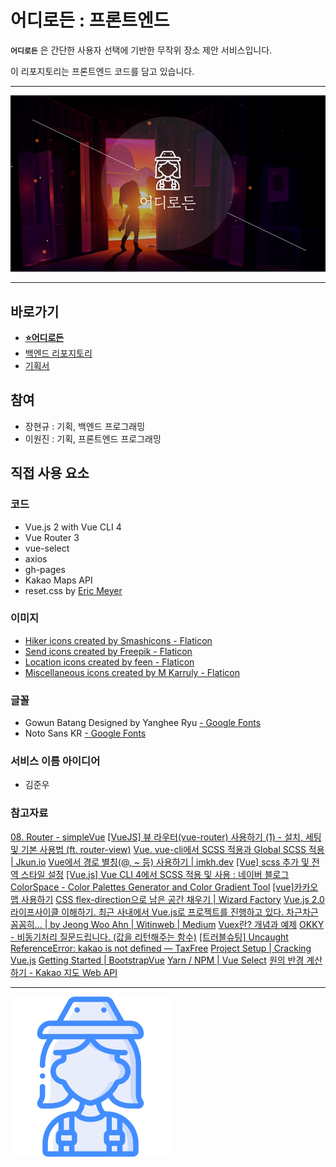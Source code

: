 # 어디로든 : 프론트엔드

**`어디로든`** 은 간단한 사용자 선택에 기반한 무작위 장소 제안 서비스입니다.

이 리포지토리는 프론트엔드 코드를 담고 있습니다.

---

![](readme_img/anywhere-concept.JPG)

---

## 바로가기

- **[⭐어디로든](https://anywhere.strongtrash.com/)**
- [백엔드 리포지토리](https://github.com/strong-trash/anywhere_Back)
- [기획서](https://docs.google.com/presentation/d/1YVny5AJlEWHYZOPUOggZy8Q0IGwG9XWhj-9N8zqvGsY/edit?usp=sharing)

## 참여

- 장현규 : 기획, 백엔드 프로그래밍
- 이원진 : 기획, 프론트엔드 프로그래밍

## 직접 사용 요소

### 코드

- Vue.js 2 with Vue CLI 4
- Vue Router 3
- vue-select
- axios
- gh-pages
- Kakao Maps API
- reset.css by [Eric Meyer](http://meyerweb.com/eric/tools/css/reset/)

### 이미지

- <a href="https://www.flaticon.com/free-icons/hiker" title="send icons">Hiker icons created by Smashicons - Flaticon</a>
- <a href="https://www.flaticon.com/free-icons/send" title="send icons">Send icons created by Freepik - Flaticon</a>
- <a href="https://www.flaticon.com/free-icons/location" title="location icons">Location icons created by feen - Flaticon</a>
- <a href="https://www.flaticon.com/free-icons/miscellaneous" title="miscellaneous icons">Miscellaneous icons created by M Karruly - Flaticon</a>

### 글꼴

- Gowun Batang Designed by Yanghee Ryu [- Google Fonts](https://fonts.google.com/specimen/Gowun+Batang)
- Noto Sans KR [- Google Fonts](https://fonts.google.com/noto/specimen/Noto+Sans+KR/about)

### 서비스 이름 아이디어

- 김준우

### 참고자료

<A HREF="https://simplevue.gitbook.io/intro/08.-router">08. Router - simpleVue</A>
<A HREF="https://mine-it-record.tistory.com/566">[VueJS] 뷰 라우터(vue-router) 사용하기 (1) - 설치, 세팅 및 기본 사용법 (ft. router-view)</A>
<A HREF="https://yilpe93.github.io/vue/vue-set-scss/">Vue. vue-cli에서 SCSS 적용과 Global SCSS 적용 | Jkun.io</A>
<A HREF="https://imkh.dev/vue-alias-path/" ADD_DATE="1664880798">Vue에서 경로 별칭(@, ~ 등) 사용하기 | imkh.dev</A>
<A HREF="https://velog.io/@function_dh/Vue-scss-%EC%B6%94%EA%B0%80-%EB%B0%8F-%EC%A0%84%EC%97%AD-%EC%8A%A4%ED%83%80%EC%9D%BC-%EC%84%A4%EC%A0%95">[Vue] scss 추가 및 전역 스타일 설정</A>
<A HREF="https://m.blog.naver.com/mgveg/221900939600">[Vue.js] Vue CLI 4에서 SCSS 적용 및 사용 : 네이버 블로그</A>
<A HREF="https://mycolor.space/?hex=%23845EC2&sub=1">ColorSpace - Color Palettes Generator and Color Gradient Tool</A>
<A HREF="https://goodteacher.tistory.com/432" ADD_DATE="1664892638" ICON="data:image/png;base64,iVBORw0KGgoAAAANSUhEUgAAABAAAAAQCAYAAAAf8/9hAAAAvklEQVQ4ja3TMWoCQRTG8Z9RUwUhxGIhR7DyKrmAV5A9QY7hEdJob2WhZ0hhl5zBQi00xb7gMLgrK/7h8d7MfHwwHzM8kGcU0f95jWrSgD4+sY3exRjrqHHspZp+alDgG+foQ0xjfY55mGkK4QoHvOEdX1hijxF+McNPmKSa060MBlG1mk4eRsILPmJeYNegvcoEx6hJneiprWtOr+Fsrkqc6gp3kYfYivwhtaZ0eUhlnagpgxU2yXwX+Wd6PH/ZICX/oSVlEQAAAABJRU5ErkJggg==">[vue]카카오맵 사용하기</A>
<A HREF="https://wizardfactory.wordpress.com/2016/06/17/css-vertical-column%EC%9C%BC%EB%A1%9C-%EB%82%A8%EC%9D%80-%EA%B3%B5%EA%B0%84-%EC%B1%84%EC%9A%B0%EA%B8%B0/" >CSS flex-direction으로 남은 공간 채우기 | Wizard Factory</A>
<A HREF="https://medium.com/witinweb/vue-js-%EB%9D%BC%EC%9D%B4%ED%94%84%EC%82%AC%EC%9D%B4%ED%81%B4-%EC%9D%B4%ED%95%B4%ED%95%98%EA%B8%B0-7780cdd97dd4">Vue.js 2.0 라이프사이클 이해하기. 최근 사내에서 Vue.js로 프로젝트를 진행하고 있다. 차근차근 꼼꼼히… | by Jeong Woo Ahn | Witinweb | Medium</A>
<A HREF="https://doozi0316.tistory.com/entry/Vuex-%EA%B0%9C%EB%85%90%EA%B3%BC-%EC%98%88%EC%A0%9C-%EC%9D%B4%ED%95%B4%ED%95%98%EA%B8%B0">Vuex란? 개념과 예제</A>
<A HREF="https://okky.kr/articles/1142237">OKKY - 비동기처리 질문드립니다. (값을 리턴해주는 함수)</A>
<A HREF="https://cotak.tistory.com/109">[트러블슈팅] Uncaught ReferenceError: kakao is not defined — TaxFree</A>
<A HREF="https://joshua1988.github.io/vue-camp/webpack/project-setup.html#%E1%84%91%E1%85%B3%E1%84%85%E1%85%A9%E1%84%8C%E1%85%A6%E1%86%A8%E1%84%90%E1%85%B3%E1%84%8B%E1%85%B4-%E1%84%8B%E1%85%B0%E1%86%B8%E1%84%91%E1%85%A2%E1%86%A8-%E1%84%89%E1%85%A5%E1%86%AF%E1%84%8C%E1%85%A5%E1%86%BC%E1%84%8B%E1%85%B3%E1%86%AF-%E1%84%89%E1%85%AE%E1%84%8C%E1%85%A5%E1%86%BC%E1%84%92%E1%85%A1%E1%84%80%E1%85%A9-%E1%84%89%E1%85%B5%E1%87%81%E1%84%83%E1%85%A1%E1%84%86%E1%85%A7%E1%86%AB">Project Setup | Cracking Vue.js</A>
<A HREF="https://bootstrap-vue.org/docs#using-module-bundlers">Getting Started | BootstrapVue</A>
<A HREF="https://vue-select.org/guide/install.html#yarn-npm">Yarn / NPM | Vue Select</A>
<A HREF="https://apis.map.kakao.com/web/sample/calculateCircleRadius/">원의 반경 계산하기 - Kakao 지도 Web API</A>

---

![](./src/assets/icon_hiker_blue.png)
